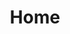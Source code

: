 ---
layout: index
title: Home
lang: es
permalink: /es

strings:
  support-us: Soportarnos
  projects: Proyectos

  title-who-are-we: ¿Quién somos?
  desc-who-are-we: ¡Somos un grupo de alumnos y desarolladores profesionales, juntos para crear herramientas utiles por la communidad. Nuestro objetivo es de ayudarse, hacer proyectos comunes, y la lema es la amistad!
  
  title-what-do-we-do: Qué hacemos?
  desc-what-do-we-do: Tenemos un ideal de open source, así que todos nuestros proyectos lo son, y las donaciones nos permiten de pagar el alojamiento de los servicios que proporcionamos. Un día, tal vez nuestros proyectos sean bastante importantes para que pasarián a ser nuestro trabajo, pero esperando, vos queremos todos.

  title-our-projects: Nuestros proyectos

  title-support-us: Soportarnos
  desc-support-us: No tenemos aún un sistema de donaciones, pero los enlaces seran aquí cuándo disponibles.

  in-other-languages: En otros idiomas
---